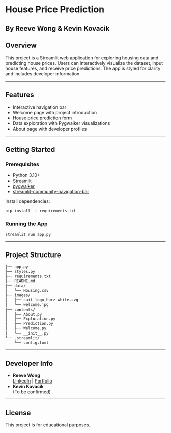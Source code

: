# House Price Prediction

## By Reeve Wong & Kevin Kovacik

## Overview

This project is a Streamlit web application for exploring housing data and predicting house prices. Users can interactively visualize the dataset, input house features, and receive price predictions. The app is styled for clarity and includes developer information.

---

## Features

- Interactive navigation bar
- Welcome page with project introduction
- House price prediction form
- Data exploration with Pygwalker visualizations
- About page with developer profiles

---

## Getting Started

### Prerequisites

- Python 3.10+
- [Streamlit](https://streamlit.io/)
- [pygwalker](https://github.com/Kanaries/pygwalker)
- [streamlit-community-navigation-bar](https://github.com/streamlit-community/streamlit-navigation-bar)

Install dependencies:

```bash
pip install -r requirements.txt
```

### Running the App

```bash
streamlit run app.py
```

---

## Project Structure

```bash
├── app.py
├── styles.py
├── requirements.txt
├── README.md
├── data/
│   └── Housing.csv
├── images/
│   ├── sait-logo_horz-white.svg
│   └── welcome.jpg
├── contents/
│   ├── About.py
│   ├── Exploration.py
│   ├── Prediction.py
│   ├── Welcome.py
│   └── __init__.py
└── .streamlit/
    └── config.toml
```

---

## Developer Info

- **Reeve Wong**  
  [LinkedIn](https://www.linkedin.com/in/reeve-wong-279a78163/) | [Portfolio](https://saitchihang.github.io/portfolio/)
- **Kevin Kovacik**  
  (To be confirmed)

---

## License

This project is for educational purposes.
